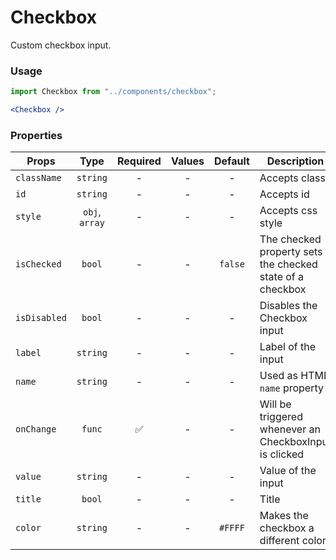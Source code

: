 # Checkbox

Custom checkbox input.

### Usage

```js
import Checkbox from "../components/checkbox";
```

```jsx
<Checkbox />
```

### Properties

| Props          |      Type      | Required | Values | Default | Description                                                |
| -----------    | :------------: | :------: | :----: | :-----: | ---------------------------------------------------------- |
| `className`    |    `string`    |    -     |   -    |    -    | Accepts class                                              |
| `id`           |    `string`    |    -     |   -    |    -    | Accepts id                                                 |
| `style`        | `obj`, `array` |    -     |   -    |    -    | Accepts css style                                          |
| `isChecked`    |     `bool`     |    -     |   -    | `false` | The checked property sets the checked state of a checkbox  |
| `isDisabled`   |     `bool`     |    -     |   -    |    -    | Disables the Checkbox input                                |
| `label`        |    `string`    |    -     |   -    |    -    | Label of the input                                         |
| `name`         |    `string`    |    -     |   -    |    -    | Used as HTML `name` property                               |
| `onChange`     |     `func`     |    ✅    |   -    |    -    | Will be triggered whenever an CheckboxInput is clicked     |
| `value`        |    `string`    |    -     |   -    |    -    | Value of the input                                         |
| `title`        |     `bool`     |    -     |   -    |    -    | Title                                                      |
| `color`        |    `string`    |    -     |   -    | `#FFFF` | Makes the checkbox a different color                       |